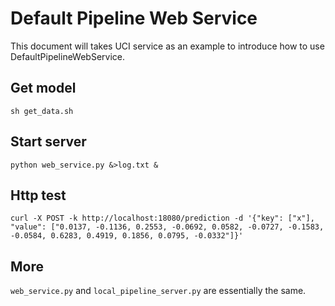 # Default Pipeline Web Service

This document will takes UCI service as an example to introduce how to use DefaultPipelineWebService.

## Get model
```
sh get_data.sh
```

## Start server

```
python web_service.py &>log.txt &
```

## Http test
```
curl -X POST -k http://localhost:18080/prediction -d '{"key": ["x"], "value": ["0.0137, -0.1136, 0.2553, -0.0692, 0.0582, -0.0727, -0.1583, -0.0584, 0.6283, 0.4919, 0.1856, 0.0795, -0.0332"]}'
```

## More
`web_service.py` and `local_pipeline_server.py` are essentially the same.
